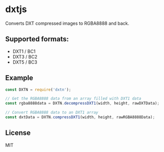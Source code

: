 # dxtjs
Converts DXT compressed images to RGBA8888 and back.

## Supported formats:
- DXT1 / BC1
- DXT3 / BC2
- DXT5 / BC3

## Example
```js
const DXTN = require('dxtn');

// Get the RGBA8888 data from an array filled with DXT1 data
const rgba8888data = DXTN.decompressDXT1(width, height, rawDXTData);

// Convert RGBA8888 data to an DXT1 array
const dxtData = DXTN.compressDXT1(width, height, rawRGBA8888Data);
```

## License
MIT